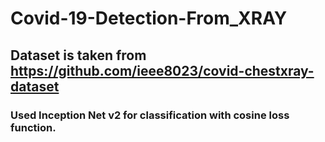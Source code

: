 # Covid-19-Detection-From_XRAY
## Dataset is taken from https://github.com/ieee8023/covid-chestxray-dataset

### Used Inception Net v2 for classification with cosine loss function.
